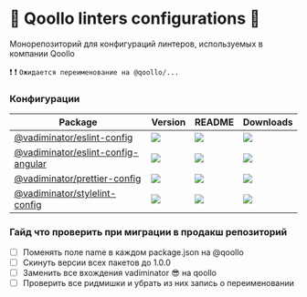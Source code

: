 # :whale: Qoollo linters configurations :whale:

Монорепозиторий для конфигураций линтеров, используемых в компании Qoollo

:heavy_exclamation_mark: :heavy_exclamation_mark: ```Ожидается переименование на @qoollo/...```


### Конфигурации

| **Package**                                                                                        | **Version**                                                                         | **README**                                                                                      | **Downloads**                                                                                                                         |
|----------------------------------------------------------------------------------------------------|-------------------------------------------------------------------------------------| ----------------------------------------------------------------------------------------------- |---------------------------------------------------------------------------------------------------------------------------------------|
| [@vadiminator/eslint-config](https://npmjs.com/package/@vadiminator/eslint-config)                 | ![](https://img.shields.io/npm/v/%40vadiminator%2Feslint-config/latest.svg)         | [![](https://img.shields.io/badge/README--green.svg)](packages/eslint-config/README.md)         | [![](https://img.shields.io/npm/dw/@vadiminator/eslint-config)](https://npmjs.com/package/@vadiminator/eslint-config)                 |
| [@vadiminator/eslint-config-angular](https://npmjs.com/package/@vadiminator/eslint-config-angular) | ![](https://img.shields.io/npm/v/%40vadiminator%2Feslint-config-angular/latest.svg) | [![](https://img.shields.io/badge/README--green.svg)](packages/eslint-config-angular/README.md) | [![](https://img.shields.io/npm/dw/@vadiminator/eslint-config-angular)](https://npmjs.com/package/@vadiminator/eslint-config-angular) |
| [@vadiminator/prettier-config](https://npmjs.com/package/@vadiminator/prettier-config)             | ![](https://img.shields.io/npm/v/%40vadiminator%2Fprettier-config/latest.svg)       | [![](https://img.shields.io/badge/README--green.svg)](packages/prettier-config/README.md)       | [![](https://img.shields.io/npm/dw/@vadiminator/prettier-config)](https://npmjs.com/package/@vadiminator/prettier-config)             |
| [@vadiminator/stylelint-config](https://npmjs.com/package/@vadiminator/stylelint-config)           | ![](https://img.shields.io/npm/v/%40vadiminator%2Fstylelint-config/latest.svg)      | [![](https://img.shields.io/badge/README--green.svg)](packages/stylelint-config/README.md)      | [![](https://img.shields.io/npm/dw/@vadiminator/stylelint-config)](https://npmjs.com/package/@vadiminator/stylelint-config)           |


### Гайд что проверить при миграции в продакш репозиторий

- [ ] Поменять поле name в каждом package.json на @qoollo
- [ ] Скинуть версии всех пакетов до 1.0.0
- [ ] Заменить все вхождения vadiminator :sunglasses: на qoollo
- [ ] Проверить все ридмишки и убрать из них запись о переименовании
